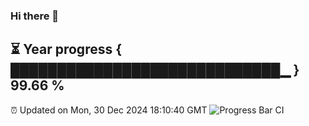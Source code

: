 ### Hi there 👋
⏳ Year progress { █████████████████████████████▁ } 99.66 %
---
⏰ Updated on Mon, 30 Dec 2024 18:10:40 GMT
![Progress Bar CI](https://github.com/Moyi321/Moyi321/workflows/Progress%20Bar%20CI/badge.svg)
